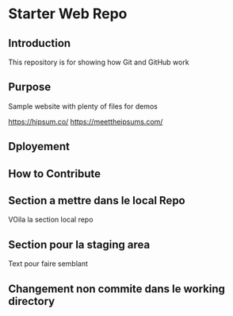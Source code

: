 # Starter Web Repo

## Introduction 
This repository is for showing how Git and GitHub work

## Purpose

Sample website with plenty of files for demos

https://hipsum.co/ 
https://meettheipsums.com/

## Dployement 

## How to Contribute 

## Section a mettre dans le local Repo 
VOila la section local repo 
## Section pour la staging area
Text pour faire semblant 

## Changement non commite dans le working directory 
